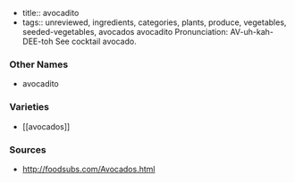 - title:: avocadito
- tags:: unreviewed, ingredients, categories, plants, produce, vegetables, seeded-vegetables, avocados
avocadito Pronunciation: AV-uh-kah-DEE-toh See cocktail avocado.

### Other Names

* avocadito

### Varieties

* [[avocados]]

### Sources
* http://foodsubs.com/Avocados.html
